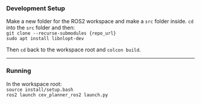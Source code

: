 ### Development Setup

Make a new folder for the ROS2 workspace
and make a `src` folder inside. `cd` into the
`src` folder and then:  
`git clone --recurse-submodules {repo_url}`  
`sudo apt install libnlopt-dev`  
    
Then `cd` back to the workspace root and `colcon build`.

---
### Running
In the workspace root:  
`source install/setup.bash`  
`ros2 launch cev_planner_ros2 launch.py`
